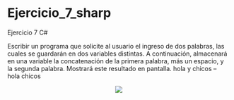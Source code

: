 # Ejercicio_7_sharp
Ejercicio 7 C#

Escribir un programa que solicite al usuario el ingreso de dos palabras, las cuales se
guardarán en dos variables distintas.
A continuación, almacenará en una variable la concatenación de la primera palabra,
más un espacio, y la segunda palabra. Mostrará este resultado en pantalla.
hola y chicos – hola chicos

<p align="center">
  <img src="https://user-images.githubusercontent.com/65538839/139217262-98498a3c-fc90-4fc5-b398-8f226862f7a4.png">
</p>
